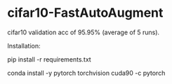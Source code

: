 # cifar10-FastAutoAugment

cifar10 validation acc of 95.95% (average of 5 runs).


Installation:

pip install -r requirements.txt

conda install -y pytorch torchvision cuda90 -c pytorch



